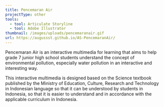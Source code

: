 ```yaml
---
title: Pencemaran Air
projectType: other
tools:
  - tool: Articulate Storyline
  - tool: Adobe Illustrator
thumbnail: /images/uploads/pencemaranair.gif
url: https://augussst.github.io/AS-PencemaranAir/
---
```

Pencemaran Air is an interactive multimedia for learning that aims to help grade 7 junior high school students understand the concept of environmental pollution, especially water pollution in an interactive and interesting way.

This interactive multimedia is designed based on the Science textbook published by the Ministry of Education, Culture, Research and Technology in Indonesian language so that it can be understood by students in Indonesia, so that it is easier to understand and in accordance with the applicable curriculum in Indonesia.
